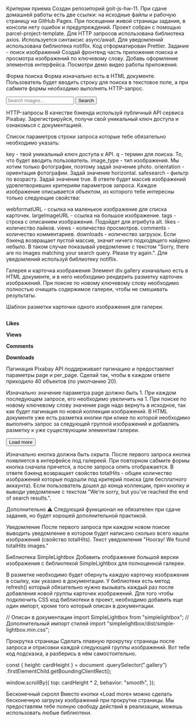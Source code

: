 Критерии приема Создан репозиторий goit-js-hw-11. При сдаче домашней работы есть две ссылки: на
исходные файлы и рабочую страницу на GitHub Pages. При посещении живой страницы задания, в консоли
нету ошибок и предупреждений. Проект собран с помощью parcel-project-template. Для HTTP запросов
использована библиотека axios. Используется синтаксис async/await. Для уведомлений использована
библиотека notiflix. Код отформатирован Prettier. Задание - поиск изображений Создай фронтенд часть
приложения поиска и просмотра изображений по ключевому слову. Добавь оформление элементов
интерфейса. Посмотри демо видео работы приложения.

Форма поиска Форма изначально есть в HTML документе. Пользователь будет вводить строку для поиска в
текстовое поле, а при сабмите формы необходимо выполнять HTTP-запрос.

<form class="search-form" id="search-form">
  <input
    type="text"
    name="searchQuery"
    autocomplete="off"
    placeholder="Search images..."
  />
  <button type="submit">Search</button>
</form>

HTTP-запросы В качестве бэкенда используй публичный API сервиса Pixabay. Зарегистрируйся, получи
свой уникальный ключ доступа и ознакомься с документацией.

Список параметров строки запроса которые тебе обязательно необходимо указать:

key - твой уникальный ключ доступа к API. q - термин для поиска. То, что будет вводить пользователь.
image_type - тип изображения. Мы хотим только фотографии, поэтому задай значение photo.
orientation - ориентация фотографии. Задай значение horizontal. safesearch - фильтр по возрасту.
Задай значение true. В ответе будет массив изображений удовлетворивших критериям параметров запроса.
Каждое изображение описывается объектом, из которого тебе интересны только следующие свойства:

webformatURL - ссылка на маленькое изображение для списка карточек. largeImageURL - ссылка на
большое изображение. tags - строка с описанием изображения. Подойдет для атрибута alt. likes -
количество лайков. views - количество просмотров. comments - количество комментариев. downloads -
количество загрузок. Если бэкенд возвращает пустой массив, значит ничего подходящего найдено небыло.
В таком случае показывай уведомление с текстом "Sorry, there are no images matching your search
query. Please try again.". Для уведомлений используй библиотеку notiflix.

Галерея и карточка изображения Элемент div.gallery изначально есть в HTML документе, и в него
необходимо рендерить разметку карточек изображений. При поиске по новому ключевому слову необходимо
полностью очищать содержимое галереи, чтобы не смешивать результаты.

<div class="gallery">
  <!-- Карточки изображений -->
</div>

Шаблон разметки карточки одного изображения для галереи.

<div class="photo-card">
  <img src="" alt="" loading="lazy" />
  <div class="info">
    <p class="info-item">
      <b>Likes</b>
    </p>
    <p class="info-item">
      <b>Views</b>
    </p>
    <p class="info-item">
      <b>Comments</b>
    </p>
    <p class="info-item">
      <b>Downloads</b>
    </p>
  </div>
</div>

Пагинация Pixabay API поддерживает пагинацию и предоставляет параметры page и per_page. Сделай так,
чтобы в каждом ответе приходило 40 объектов (по умолчанию 20).

Изначально значение параметра page должно быть 1. При каждом последующем запросе, его необходимо
увеличить на 1. При поиске по новому ключевому слову значение page надо вернуть в исходное, так как
будет пагинация по новой коллекции изображений. В HTML документе уже есть разметка кнопки при клике
по которой необходимо выполнять запрос за следующей группой изображений и добавлять разметку к уже
существующим элементам галереи.

<button type="button" class="load-more">Load more</button>

Изначально кнопка должна быть скрыта. После первого запроса кнопка появляется в интерфейсе под
галереей. При повторном сабмите формы кнопка сначала прячется, а после запроса опять отображается. В
ответе бэкенд возвращает свойство totalHits - общее количество изображений которые подошли под
критерий поиска (для бесплатного аккаунта). Если пользователь дошел до конца коллекции, пряч кнопку
и выводи уведомление с текстом "We're sorry, but you've reached the end of search results.".

Дополнительно ⚠️ Следующий функционал не обязателен при сдаче задания, но будет хорошей
дополнительной практикой.

Уведомление После первого запроса при каждом новом поиске выводить уведомление в котором будет
написано сколько всего нашли изображений (свойство totalHits). Текст уведомления "Hooray! We found
totalHits images."

Библиотека SimpleLightbox Добавить отображение большой версии изображения с библиотекой
SimpleLightbox для полноценной галереи.

В разметке необходимо будет обернуть каждую карточку изображения в ссылку, как указано в
документации. У библиотеки есть метод refresh() который обязательно нужно вызывать каждый раз после
добавления новой группы карточек изображений. Для того чтобы подключить CSS код библиотеки в проект,
необходимо добавить еще один импорт, кроме того который описан в документации.

// Описан в документации import SimpleLightbox from "simplelightbox"; // Дополнительный импорт
стилей import "simplelightbox/dist/simple-lightbox.min.css";

Прокрутка страницы Сделать плавную прокрутку страницы после запроса и отрисовки каждой следующей
группы изображений. Вот тебе код подсказка, а разберись в нём самостоятельно.

const { height: cardHeight } = document .querySelector(".gallery")
.firstElementChild.getBoundingClientRect();

window.scrollBy({ top: cardHeight \* 2, behavior: "smooth", });

Бесконечный скролл Вместо кнопки «Load more» можно сделать бесконечную загрузку изображений при
прокрутке страницы. Мы предоставлям тебе полную свободу действий в реализации, можешь использовать
любые библиотеки.
